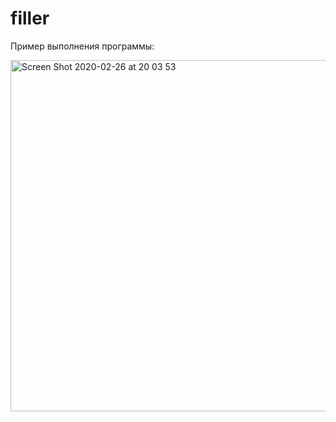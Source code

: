 # filler

Пример выполнения программы:


<img width="562" alt="Screen Shot 2020-02-26 at 20 03 53" src="https://user-images.githubusercontent.com/61384057/75368833-397ee400-58ba-11ea-957e-936271181a8a.png">
